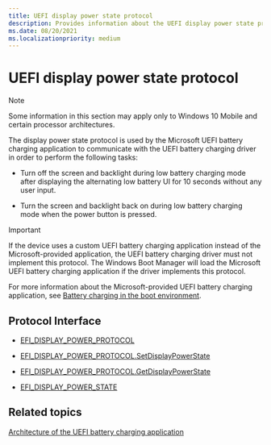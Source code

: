 ```yaml
---
title: UEFI display power state protocol
description: Provides information about the UEFI display power state protocol.
ms.date: 08/20/2021
ms.localizationpriority: medium
---
```


# UEFI display power state protocol

> [!NOTE]
> Some information in this section may apply only to Windows 10 Mobile and certain processor architectures.

The display power state protocol is used by the Microsoft UEFI battery charging application to communicate with the UEFI battery charging driver in order to perform the following tasks:

- Turn off the screen and backlight during low battery charging mode after displaying the alternating low battery UI for 10 seconds without any user input.

- Turn the screen and backlight back on during low battery charging mode when the power button is pressed.

> [!IMPORTANT]
> If the device uses a custom UEFI battery charging application instead of the Microsoft-provided application, the UEFI battery charging driver must not implement this protocol. The Windows Boot Manager will load the Microsoft UEFI battery charging application if the driver implements this protocol.

For more information about the Microsoft-provided UEFI battery charging application, see [Battery charging in the boot environment](battery-charging-in-the-boot-environment.md).

## Protocol Interface

- [EFI_DISPLAY_POWER_PROTOCOL](efi-display-power-protocol.md)

- [EFI_DISPLAY_POWER_PROTOCOL.SetDisplayPowerState](efi-display-power-protocolsetdisplaypowerstate.md)

- [EFI_DISPLAY_POWER_PROTOCOL.GetDisplayPowerState](efi-display-power-protocolgetdisplaypowerstate.md)

- [EFI_DISPLAY_POWER_STATE](efi-display-power-state.md)

## Related topics

[Architecture of the UEFI battery charging application](architecture-of-the-uefi-battery-charging-application.md)  
